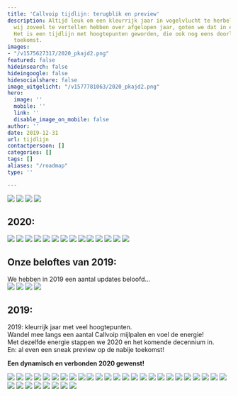 ```yaml
---
title: 'Callvoip tijdlijn: terugblik en preview'
description: Altijd leuk om een kleurrijk jaar in vogelvlucht te herbeleven. Omdat
  wij zoveel te vertellen hebben over afgelopen jaar, goten we dat in een leuk jasje.
  Het is een tijdlijn met hoogtepunten geworden, die ook nog eens doorloopt in de
  toekomst.
images:
- "/v1575627317/2020_pkajd2.png"
featured: false
hideinsearch: false
hideingoogle: false
hidesocialshare: false
image_uitgelicht: "/v1577781063/2020_pkajd2.png"
hero:
  image: ''
  mobile: ''
  link: ''
  disable_image_on_mobile: false
author: ''
date: 2019-12-31
url: tijdlijn
contactpersoon: []
categories: []
tags: []
aliases: "/roadmap"
type: ''

---
```

<img src="https://res.cloudinary.com/callvoip/image/upload/v1608537536/webcalls2_jac0f9.png">
<img src="https://res.cloudinary.com/callvoip/image/upload/v1608537761/phonebook_gqfked.png">
<img src="https://res.cloudinary.com/callvoip/image/upload/v1608537298/reportingcdr_yumnrk.png">
<img src="https://res.cloudinary.com/callvoip/image/upload/v1608536787/2021_kdet9k.png">
<h2>2020:</h2>
<a target="_blank" href="https://www.callvoip.nl/nieuws/webcalls/"><img src="https://res.cloudinary.com/callvoip/image/upload/v1608046277/Webcals_part_2_q4weh3.png"></a>
<a target="_blank" href="https://www.callvoip.nl/yealink-ruggedized-unboxing/"><img src="https://res.cloudinary.com/callvoip/image/upload/v1608046277/Ruggedized_rttbv6.png"></a>
<a target="_blank" href="https://www.callvoip.nl/overons/team/"><img src="https://res.cloudinary.com/callvoip/image/upload/v1608046277/Tom_qv6vhr.png"></a>
<a target="_blank" href="https://www.linkedin.com/feed/update/urn:li:activity:6698918835040382976"><img src="https://res.cloudinary.com/callvoip/image/upload/v1608046277/Waterloo_r2vxiq.png"></a>
<a target="_blank" href="https://www.callvoip.nl/callvoip-koppelt-met-microsoft-teams/"><img src="https://res.cloudinary.com/callvoip/image/upload/v1608046101/MS_Team_koppeling_bdpy7p.png"></a>
<a target="_blank" href="https://www.callvoip.nl/telefonie/functionaliteiten/yealink-meeting/"><img src="https://res.cloudinary.com/callvoip/image/upload/v1608046100/Yealink_Meeting_mzv9si.png"></a>
<a target="_blank" href="https://www.callvoip.nl/telefonie/functionaliteiten/crm-lookup/"><img src="https://res.cloudinary.com/callvoip/image/upload/v1608046099/CRM_Lookup_yytvmi.png"></a>
<a target="_blank" href="https://www.callvoip.nl/verbonden/"><img src="https://res.cloudinary.com/callvoip/image/upload/v1608046099/podcast_verbonden_ntaud4.png"></a>
<a target="_blank" href="https://www.callvoip.nl/nieuws/voip-oplossing-voor-startende-ondernemers-7-tips/"><img src="https://res.cloudinary.com/callvoip/image/upload/v1608046099/tips_ondernemers_shwfa7.png"></a>
<a target="_blank" href="https://www.callvoip.nl/nieuws/qaller-android-update-nu-beschikbaar/"><img src="https://res.cloudinary.com/callvoip/image/upload/v1608041909/Qaller_update_android_gvwkg6.png"></a>
<a target="_blank" href="https://www.callvoip.nl/nieuws/top-10-thuiswerk-tools-voor-zorgeloos-thuiswerken/"><img src="https://res.cloudinary.com/callvoip/image/upload/v1608041909/thuiswerk_vju3mx.png"></a>
<a target="_blank" href="https://www.callvoip.nl/nieuws/corona/"><img src="https://res.cloudinary.com/callvoip/image/upload/v1608041909/Corona_knvqla.png"></a>
<a target="_blank" href="https://www.callvoip.nl/carnaval/"><img src="https://res.cloudinary.com/callvoip/image/upload/v1608041909/Carnaval_ukwpxo.png"></a>
<a target="_blank" href="https://www.callvoip.nl/whatsapp-business-blog/"><img src="https://res.cloudinary.com/callvoip/image/upload/v1608043846/whatsapp_business_bgvzuo.png"></a>

<h2>Onze beloftes van 2019:</h2>

We hebben in 2019 een aantal updates beloofd...  
<a target="_blank" href="https://www.callvoip.nl/telefonie/functionaliteiten/webcalls/"><img src="https://res.cloudinary.com/callvoip/image/upload/v1608041909/Group_2_wsm4md.png"></a>
<a target="_blank" href="https://www.callvoip.nl/oplossingen/trunk/"><img src="https://res.cloudinary.com/callvoip/image/upload/v1608041909/Group_3_lgogxs.png"></a>
<a target="_blank" href="https://www.callvoip.nl/telefonie/functionaliteiten/wachtrij/"><img src="https://res.cloudinary.com/callvoip/image/upload/v1608041909/Group_4_ur6ta9.png"></a>
<a target="_blank" href="https://www.callvoip.nl/telefonie/functionaliteiten/2fa/"><img src="https://res.cloudinary.com/callvoip/image/upload/v1608041909/Group_1_krxxrg.png"></a>

<h2>2019:</h2>
2019: kleurrijk jaar met veel hoogtepunten.<br>
Wandel mee langs een aantal Callvoip mijlpalen en voel de energie!<br>
Met dezelfde energie stappen we 2020 en het komende decennium in. <br>
En: al even een sneak preview op de nabije toekomst!

<b>Een dynamisch en verbonden 2020 gewenst!</b>

[![](https://res.cloudinary.com/callvoip/image/upload/v1577778624/2fa_a8fctw.png)](https://www.callvoip.nl/ondersteuning/algemeen/nieuwsbrieven-overzicht/ "2FA")
[![](https://res.cloudinary.com/callvoip/image/upload/v1577778616/uc_vwp4mj.png)](https://www.callvoip.nl/ondersteuning/algemeen/nieuwsbrieven-overzicht/ "Bellen")
[![](https://res.cloudinary.com/callvoip/image/upload/v1577778604/yealink_eht5lc.png)](https://www.callvoip.nl/ondersteuning/algemeen/nieuwsbrieven-overzicht/ "Yealink")
[![](https://res.cloudinary.com/callvoip/image/upload/v1577778590/queue_ji33f7.png)](https://www.callvoip.nl/ondersteuning/algemeen/nieuwsbrieven-overzicht/ "Wachtrij")
[![](https://res.cloudinary.com/callvoip/image/upload/v1577778581/trunk_dzegj7.png)](https://www.callvoip.nl/ondersteuning/algemeen/nieuwsbrieven-overzicht/ "Trunk")
[![](https://res.cloudinary.com/callvoip/image/upload/v1577781063/2020_dqy2yo.png)](https://www.callvoip.nl/ondersteuning/algemeen/nieuwsbrieven-overzicht/ "2020")
[![](https://res.cloudinary.com/callvoip/image/upload/v1577778552/kerst_vv2uz9.png)](https://www.callvoip.nl/kerst-klant-verhaal-2019/ "Kerst Verhaal")
[![](https://res.cloudinary.com/callvoip/image/upload/v1577778539/mythen_rvjkgi.png)](https://www.callvoip.nl/5-mythen-over-voip/ "5 Mythen over VoIP")
![](https://res.cloudinary.com/callvoip/image/upload/v1577778523/forum_cgt9vq.png)
[![](https://res.cloudinary.com/callvoip/image/upload/v1577778513/promotie_ok1w92.png)](https://www.callvoip.nl/bezoek-ons-tijdens-de-promotiedagen2019/ "Promotiedagen")
![](https://res.cloudinary.com/callvoip/image/upload/v1577778501/billboard_vlbqtj.png)
![](https://res.cloudinary.com/callvoip/image/upload/v1577778485/tim2_ullxis.png)
[![](https://res.cloudinary.com/callvoip/image/upload/v1577778467/qaller3_zmkeji.png)](https://mailchi.mp/callvoip/sep19-nieuweqaller_callvoipdsl "Qaller 3.0")
![](https://res.cloudinary.com/callvoip/image/upload/v1577778410/roy_mernpa.png)
![](https://res.cloudinary.com/callvoip/image/upload/v1577778399/isdn_wtdmdf.png)
[![](https://res.cloudinary.com/callvoip/image/upload/v1577778387/site_woyxrm.png)](https://mailchi.mp/callvoip/sep19-nieuwewebsite "Nieuwe Website")
![](https://res.cloudinary.com/callvoip/image/upload/v1577778374/logo_l791lf.png)
![](https://res.cloudinary.com/callvoip/image/upload/v1577778360/tim_gebucs.png)
![](https://res.cloudinary.com/callvoip/image/upload/v1577778350/panasonic_ylmkv4.png)
![](https://res.cloudinary.com/callvoip/image/upload/v1577778338/doorverbindne_jyggpn.png)
![](https://res.cloudinary.com/callvoip/image/upload/v1577778324/id_tevflk.png)
![](https://res.cloudinary.com/callvoip/image/upload/v1577778307/monitor_iguchj.png)
[![](https://res.cloudinary.com/callvoip/image/upload/v1577778274/feature_paumvz.png)](https://www.simmpl.nl/downloads/Simmpl_feature-update_juli-2019.pdf "UC update")
[![](https://res.cloudinary.com/callvoip/image/upload/v1577778254/dion_ythvpt.png)](https://mailchi.mp/callvoip/simmpl-mei19 "Dion")
[![](https://res.cloudinary.com/callvoip/image/upload/v1577778232/6_k6ns08.png)](https://www.callvoip.nl/click-to-dial-van-nummer-naar-slimme-toepassingen/ "Click-to-Dial 1000")
[![](https://res.cloudinary.com/callvoip/image/upload/v1577778222/9_rebtgl.png)](https://mailchi.mp/callvoip/simmpl-april19 "Vamos 2.0")
[![](https://res.cloudinary.com/callvoip/image/upload/v1577778207/5_bkd2ty.png)](https://www.noordz.nl/2019/03/12/branded-we-maken-telefonie-leuk-en-gemakkelijk "Noordz")
![](https://res.cloudinary.com/callvoip/image/upload/v1577778188/8_fpzlzs.png)
![](https://res.cloudinary.com/callvoip/image/upload/v1577777994/Untitled-4_an71un.png)
![](https://res.cloudinary.com/callvoip/image/upload/v1577777972/7_ibpc9o.png)
[![](https://res.cloudinary.com/callvoip/image/upload/v1577777953/Untitled-3_ej7m4z.png)](https://www.callvoip.nl/simmpl-app-uitgelicht-geluid/ "Meldteksten")
[![](https://res.cloudinary.com/callvoip/image/upload/v1577777809/Untitled-2_ngjrbj.png)](https://www.callvoip.nl/voip-cti-koppelen-dat-het-een-lieve-lust-is/ "CTI")
![](https://res.cloudinary.com/callvoip/image/upload/v1577777786/Untitled-1_e1thpm.png)
